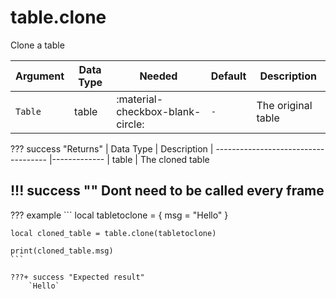 # table.clone
Clone a table

| Argument              | Data Type                            | Needed                    | Default         | Description
| ----------------------| ------------------------------------ | ------------------------- |-----------------|-------------
| `Table`                | table | :material-checkbox-blank-circle: | `-` | The original table

??? success "Returns"
    | Data Type                            | Description
    | ------------------------------------ |-------------
    | table | The cloned table

!!! success ""
    Dont need to be called every frame
---
??? example
    ```
    local tabletoclone = {
        msg = "Hello"
    }

    local cloned_table = table.clone(tabletoclone)

    print(cloned_table.msg)
    ```

    ???+ success "Expected result"
        `Hello`
